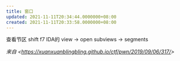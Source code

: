 ```yaml
---
title: 窗口
updated: 2021-11-11T20:34:44.0000000+08:00
created: 2021-11-11T20:33:58.0000000+08:00
---
```


查看节区 shift f7
IDA的 view -\> open subviews -\> segments

*来自 \<<https://xuanxuanblingbling.github.io/ctf/pwn/2019/09/06/317/>\>*
